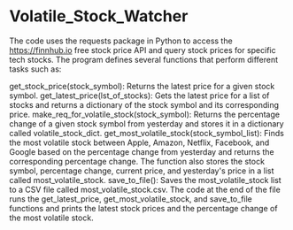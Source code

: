 # Volatile_Stock_Watcher

The code uses the requests package in Python to access the https://finnhub.io free stock price API and query stock prices for specific tech stocks. The program defines several functions that perform different tasks such as:

get_stock_price(stock_symbol): Returns the latest price for a given stock symbol.
get_latest_price(lst_of_stocks): Gets the latest price for a list of stocks and returns a dictionary of the stock symbol and its corresponding price.
make_req_for_volatile_stock(stock_symbol): Returns the percentage change of a given stock symbol from yesterday and stores it in a dictionary called volatile_stock_dict.
get_most_volatile_stock(stock_symbol_list): Finds the most volatile stock between Apple, Amazon, Netflix, Facebook, and Google based on the percentage change from yesterday and returns the corresponding percentage change. The function also stores the stock symbol, percentage change, current price, and yesterday's price in a list called most_volatile_stock.
save_to_file(): Saves the most_volatile_stock list to a CSV file called most_volatile_stock.csv.
The code at the end of the file runs the get_latest_price, get_most_volatile_stock, and save_to_file functions and prints the latest stock prices and the percentage change of the most volatile stock.
